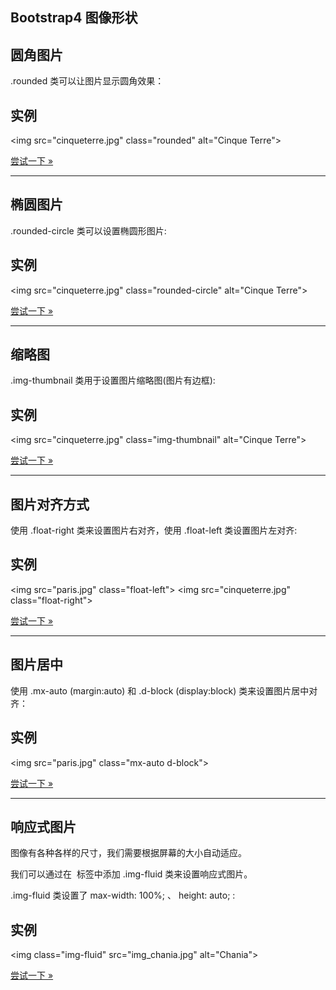 ## Bootstrap4 图像形状

## 圆角图片

.rounded 类可以让图片显示圆角效果：

## 实例

<img src\="cinqueterre.jpg" class\="rounded" alt\="Cinque Terre"\>

[尝试一下 »](https://www.runoob.com/try/try.php?filename=trybs4_img_rounded)

* * *

## 椭圆图片

.rounded-circle 类可以设置椭圆形图片:

## 实例

<img src\="cinqueterre.jpg" class\="rounded-circle" alt\="Cinque Terre"\>

[尝试一下 »](https://www.runoob.com/try/try.php?filename=trybs4_img_circle)

* * *

## 缩略图

.img-thumbnail 类用于设置图片缩略图(图片有边框):

## 实例

<img src\="cinqueterre.jpg" class\="img-thumbnail" alt\="Cinque Terre"\>

[尝试一下 »](https://www.runoob.com/try/try.php?filename=trybs4_img_thumbnail)

* * *

## 图片对齐方式

使用 .float-right 类来设置图片右对齐，使用 .float-left 类设置图片左对齐:

## 实例

<img src\="paris.jpg" class\="float-left"\> <img src\="cinqueterre.jpg" class\="float-right"\>

[尝试一下 »](https://www.runoob.com/try/try2.php?filename=trybs4_img_align)

* * *

## 图片居中

使用 .mx-auto (margin:auto) 和 .d-block (display:block) 类来设置图片居中对齐：

## 实例

<img src\="paris.jpg" class\="mx-auto d-block"\>

[尝试一下 »](https://www.runoob.com/try/try2.php?filename=trybs4_img_center)

* * *

## 响应式图片

图像有各种各样的尺寸，我们需要根据屏幕的大小自动适应。

我们可以通过在 <img> 标签中添加 .img-fluid 类来设置响应式图片。

.img-fluid 类设置了 max-width: 100%; 、 height: auto; :

## 实例

<img class\="img-fluid" src\="img\_chania.jpg" alt\="Chania"\>

[尝试一下 »](https://www.runoob.com/try/try.php?filename=trybs4_img_responsive)